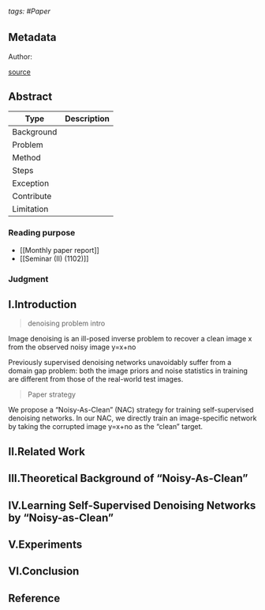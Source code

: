 ###### tags: #Paper

## Metadata

Author: 

[source](https://ieeexplore-ieee-org.nutc.idm.oclc.org/document/9210208)

## Abstract

| Type       | Description |
| ---------- | ----------- |
| Background |             |
| Problem    |             |
| Method     |             |
| Steps      |             |
| Exception  |             |
| Contribute |             |
| Limitation |             |

### Reading purpose
- [[Monthly paper report]]
- [[Seminar (II) (1102)]]
### Judgment

## I.Introduction
> denoising problem intro

Image denoising is an ill-posed inverse problem to recover a clean image x from the observed noisy image y=x+no

Previously supervised denoising networks unavoidably suffer from a domain gap problem: both the image priors and noise statistics in training are different from those of the real-world test images.

> Paper strategy

We propose a “Noisy-As-Clean” (NAC) strategy for training self-supervised denoising networks. In our NAC, we directly train an image-specific network by taking the corrupted image y=x+no as the “clean” target.



## II.Related Work

## III.Theoretical Background of “Noisy-As-Clean”

## IV.Learning Self-Supervised Denoising Networks by “Noisy-as-Clean”

## V.Experiments

## VI.Conclusion


## Reference

